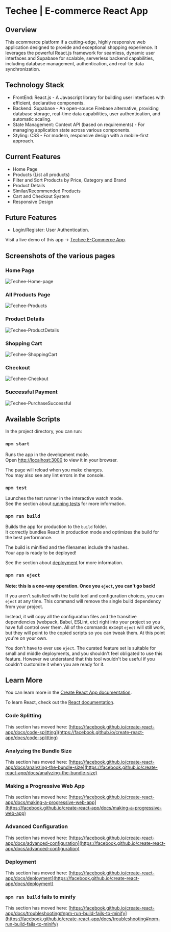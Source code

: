 # Techee | E-commerce React App

## Overview
This ecommerce platform if a cutting-edge, highly responsive web application designed to provide and exceptional shopping experience. It leverages the powerful React.js framework for seamless, dynamic user interfaces and Supabase for scalable, serverless backend capabilities, including database management, authentication, and real-tie data synchronization.

## Technology Stack
- FrontEnd: React.js - A Javascript library for building user interfaces with efficient, declarative components.
- Backend: Supabase - An open-source Firebase alternative, providing database storage, real-time data capabilities, user authentication, and automatic scaling.
- State Management: Context API (based on requirements) - For managing application state across various components.
- Styling: CSS - For modern, responsive design with a mobile-first approach.

## Current Features
- Home Page
- Products (List all products)
- Filter and Sort Products by Price, Category and Brand
- Product Details
- Similar/Recommended Products
- Cart and Checkout System
- Responsive Design

## Future Features
- Login/Register: User Authentication.

  
Visit a live demo of this app -> [Techee E-Commerce App](https://techee.netlify.app).

## Screenshots of the various pages

### Home Page
![Techee-Home-page](https://github.com/kwamedanso/Story2/assets/13033671/12203717-50be-45b2-8916-d31cd46db426)

### All Products Page 
![Techee-Products](https://github.com/kwamedanso/Story2/assets/13033671/404355a4-1604-4359-9cd0-6f2368d43c0b)

### Product Details
![Techee-ProductDetails](https://github.com/kwamedanso/Story2/assets/13033671/80078bff-c3eb-4c75-97d2-b590d2b40617)

### Shopping Cart
![Techee-ShoppingCart](https://github.com/kwamedanso/Story2/assets/13033671/f89d30ca-8927-44bf-ae8a-7226b9224bf0)

### Checkout
![Techee-Checkout](https://github.com/kwamedanso/Story2/assets/13033671/870fdbca-4802-4c9f-a077-d3e49b374a51)

### Successful Payment
![Techee-PurchaseSuccessful](https://github.com/kwamedanso/Story2/assets/13033671/e864c806-5c4a-4a48-b2b4-f2fdc6cb0464)






## Available Scripts

In the project directory, you can run:

### `npm start`

Runs the app in the development mode.\
Open [http://localhost:3000](http://localhost:3000) to view it in your browser.

The page will reload when you make changes.\
You may also see any lint errors in the console.

### `npm test`

Launches the test runner in the interactive watch mode.\
See the section about [running tests](https://facebook.github.io/create-react-app/docs/running-tests) for more information.

### `npm run build`

Builds the app for production to the `build` folder.\
It correctly bundles React in production mode and optimizes the build for the best performance.

The build is minified and the filenames include the hashes.\
Your app is ready to be deployed!

See the section about [deployment](https://facebook.github.io/create-react-app/docs/deployment) for more information.

### `npm run eject`

**Note: this is a one-way operation. Once you `eject`, you can't go back!**

If you aren't satisfied with the build tool and configuration choices, you can `eject` at any time. This command will remove the single build dependency from your project.

Instead, it will copy all the configuration files and the transitive dependencies (webpack, Babel, ESLint, etc) right into your project so you have full control over them. All of the commands except `eject` will still work, but they will point to the copied scripts so you can tweak them. At this point you're on your own.

You don't have to ever use `eject`. The curated feature set is suitable for small and middle deployments, and you shouldn't feel obligated to use this feature. However we understand that this tool wouldn't be useful if you couldn't customize it when you are ready for it.

## Learn More

You can learn more in the [Create React App documentation](https://facebook.github.io/create-react-app/docs/getting-started).

To learn React, check out the [React documentation](https://reactjs.org/).

### Code Splitting

This section has moved here: [https://facebook.github.io/create-react-app/docs/code-splitting](https://facebook.github.io/create-react-app/docs/code-splitting)

### Analyzing the Bundle Size

This section has moved here: [https://facebook.github.io/create-react-app/docs/analyzing-the-bundle-size](https://facebook.github.io/create-react-app/docs/analyzing-the-bundle-size)

### Making a Progressive Web App

This section has moved here: [https://facebook.github.io/create-react-app/docs/making-a-progressive-web-app](https://facebook.github.io/create-react-app/docs/making-a-progressive-web-app)

### Advanced Configuration

This section has moved here: [https://facebook.github.io/create-react-app/docs/advanced-configuration](https://facebook.github.io/create-react-app/docs/advanced-configuration)

### Deployment

This section has moved here: [https://facebook.github.io/create-react-app/docs/deployment](https://facebook.github.io/create-react-app/docs/deployment)

### `npm run build` fails to minify

This section has moved here: [https://facebook.github.io/create-react-app/docs/troubleshooting#npm-run-build-fails-to-minify](https://facebook.github.io/create-react-app/docs/troubleshooting#npm-run-build-fails-to-minify)
